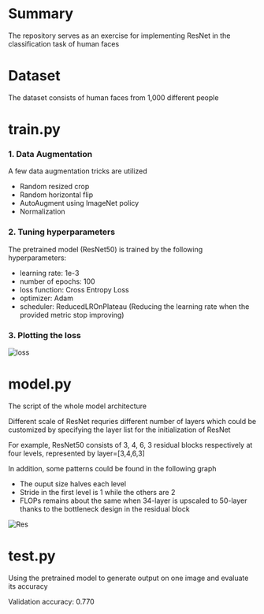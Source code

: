 # Summary 
The repository serves as an exercise for implementing ResNet in the classification task of human faces 

# Dataset 
The dataset consists of human faces from 1,000 different people 

# train.py
### 1. Data Augmentation 
A few data augmentation tricks are utilized
- Random resized crop
- Random horizontal flip
- AutoAugment using ImageNet policy
- Normalization

### 2. Tuning hyperparameters
The pretrained model (ResNet50) is trained by the following hyperparameters:
- learning rate: 1e-3
- number of epochs: 100
- loss function: Cross Entropy Loss
- optimizer: Adam
- scheduler: ReducedLROnPlateau (Reducing the learning rate when the provided metric stop improving)

### 3. Plotting the loss 
![loss](https://github.com/wzqacky/ResNet/assets/100191968/6c3c2619-59ce-4203-a64d-d64d973e1801)

# model.py
The script of the whole model architecture 

Different scale of ResNet requries different number of layers which could be customized by specifying the layer list for the initialization of ResNet 

For example, ResNet50 consists of 3, 4, 6, 3 residual blocks respectively at four levels, represented by layer=[3,4,6,3]

In addition, some patterns could be found in the following graph
- The ouput size halves each level
- Stride in the first level is 1 while the others are 2
- FLOPs remains about the same when 34-layer is upscaled to 50-layer thanks to the bottleneck design in the residual block

![Res ](https://github.com/wzqacky/ResNet/assets/100191968/fda0d7d7-2b81-4f9b-b5d0-f0f9ad08df01)


# test.py
Using the pretrained model to generate output on one image and evaluate its accuracy 

Validation accuracy: 0.770

